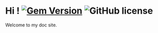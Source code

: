 # Hi ! [![Gem Version](https://img.shields.io/gem/v/jekyll-theme-chirpy)](https://rubygems.org/gems/jekyll-theme-chirpy) ![GitHub license](https://img.shields.io/github/license/cotes2020/chirpy-starter.svg?color=blue)

Welcome to my doc site.
